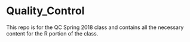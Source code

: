 # Quality_Control
This repo is for the QC Spring 2018 class and contains all the necessary content for the R portion of the class.
